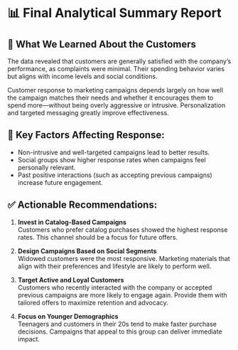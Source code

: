 # 📊 Final Analytical Summary Report

## 🔹 What We Learned About the Customers
The data revealed that customers are generally satisfied with the company’s performance, as complaints were minimal. Their spending behavior varies but aligns with income levels and social conditions.

Customer response to marketing campaigns depends largely on how well the campaign matches their needs and whether it encourages them to spend more—without being overly aggressive or intrusive. Personalization and targeted messaging greatly improve effectiveness.

## 🔹 Key Factors Affecting Response:
- Non-intrusive and well-targeted campaigns lead to better results.
- Social groups show higher response rates when campaigns feel personally relevant.
- Past positive interactions (such as accepting previous campaigns) increase future engagement.

## ✅ Actionable Recommendations:

1. **Invest in Catalog-Based Campaigns**  
   Customers who prefer catalog purchases showed the highest response rates. This channel should be a focus for future offers.

2. **Design Campaigns Based on Social Segments**  
   Widowed customers were the most responsive. Marketing materials that align with their preferences and lifestyle are likely to perform well.

3. **Target Active and Loyal Customers**  
   Customers who recently interacted with the company or accepted previous campaigns are more likely to engage again. Provide them with tailored offers to maximize retention and advocacy.

4. **Focus on Younger Demographics**  
   Teenagers and customers in their 20s tend to make faster purchase decisions. Campaigns that appeal to this group can deliver immediate impact.
